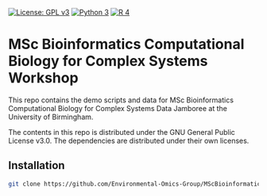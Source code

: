 [![License: GPL v3](https://img.shields.io/badge/License-GPL%20v3-blue.svg)](https://www.gnu.org/licenses/gpl-3.0)
[![Python 3](https://img.shields.io/badge/python-3-green.svg)](https://www.python.org/downloads/)
[![R 4](https://img.shields.io/badge/R-4-red.svg)](https://cloud.r-project.org)

# MSc Bioinformatics Computational Biology for Complex Systems Workshop

This repo contains the demo scripts and data for MSc Bioinformatics Computational Biology for Complex Systems Data Jamboree at the University of Birmingham.

The contents in this repo is distributed under the GNU General Public License v3.0. The dependencies are distributed under their own licenses. 


## Installation

```bash
git clone https://github.com/Environmental-Omics-Group/MScBioinformatics_ComplexSys_Workshop.git
```

